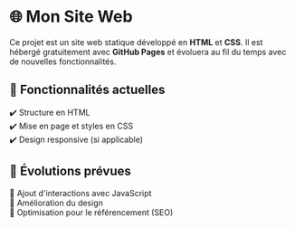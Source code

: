 # 🌐 Mon Site Web  

Ce projet est un site web statique développé en **HTML** et **CSS**. Il est hébergé gratuitement avec **GitHub Pages** et évoluera au fil du temps avec de nouvelles fonctionnalités.  

## 🚀 Fonctionnalités actuelles  
✔️ Structure en HTML  
✔️ Mise en page et styles en CSS  
✔️ Design responsive (si applicable)  

## 🔮 Évolutions prévues  
🔹 Ajout d'interactions avec JavaScript  
🔹 Amélioration du design  
🔹 Optimisation pour le référencement (SEO)  

